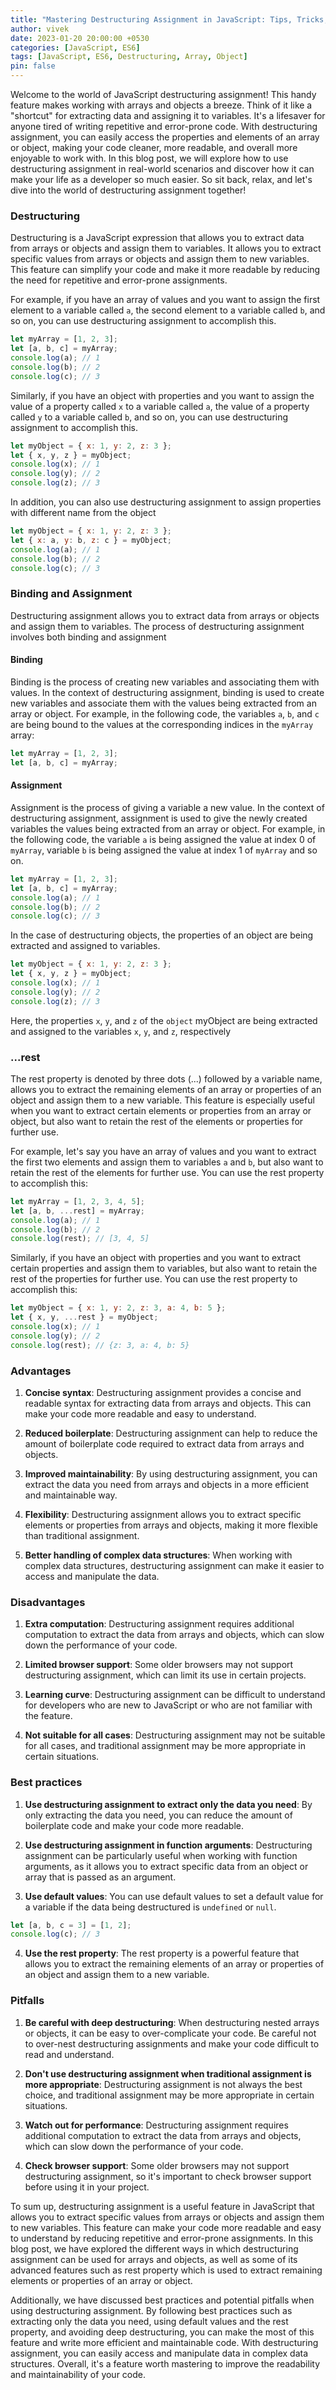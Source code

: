 ```yaml
---
title: "Mastering Destructuring Assignment in JavaScript: Tips, Tricks, and Best Practices"
author: vivek
date: 2023-01-20 20:00:00 +0530
categories: [JavaScript, ES6]
tags: [JavaScript, ES6, Destructuring, Array, Object]
pin: false
---
```


Welcome to the world of JavaScript destructuring assignment! This handy feature makes working with arrays and objects a breeze. Think of it like a "shortcut" for extracting data and assigning it to variables. It's a lifesaver for anyone tired of writing repetitive and error-prone code. With destructuring assignment, you can easily access the properties and elements of an array or object, making your code cleaner, more readable, and overall more enjoyable to work with. In this blog post, we will explore how to use destructuring assignment in real-world scenarios and discover how it can make your life as a developer so much easier. So sit back, relax, and let's dive into the world of destructuring assignment together!

### Destructuring

Destructuring is a JavaScript expression that allows you to extract data from arrays or objects and assign them to variables. It allows you to extract specific values from arrays or objects and assign them to new variables. This feature can simplify your code and make it more readable by reducing the need for repetitive and error-prone assignments.

For example, if you have an array of values and you want to assign the first element to a variable called `a`, the second element to a variable called `b`, and so on, you can use destructuring assignment to accomplish this.

```javascript
let myArray = [1, 2, 3];
let [a, b, c] = myArray;
console.log(a); // 1
console.log(b); // 2
console.log(c); // 3
```

Similarly, if you have an object with properties and you want to assign the value of a property called `x` to a variable called `a`, the value of a property called `y` to a variable called `b`, and so on, you can use destructuring assignment to accomplish this.

```javascript
let myObject = { x: 1, y: 2, z: 3 };
let { x, y, z } = myObject;
console.log(x); // 1
console.log(y); // 2
console.log(z); // 3
```

In addition, you can also use destructuring assignment to assign properties with different name from the object

```javascript
let myObject = { x: 1, y: 2, z: 3 };
let { x: a, y: b, z: c } = myObject;
console.log(a); // 1
console.log(b); // 2
console.log(c); // 3
```

### Binding and Assignment

Destructuring assignment allows you to extract data from arrays or objects and assign them to variables. The process of destructuring assignment involves both binding and assignment

#### Binding

Binding is the process of creating new variables and associating them with values. In the context of destructuring assignment, binding is used to create new variables and associate them with the values being extracted from an array or object. For example, in the following code, the variables `a`, `b`, and `c` are being bound to the values at the corresponding indices in the `myArray` array:

```javascript
let myArray = [1, 2, 3];
let [a, b, c] = myArray;
```

#### Assignment

Assignment is the process of giving a variable a new value. In the context of destructuring assignment, assignment is used to give the newly created variables the values being extracted from an array or object. For example, in the following code, the variable `a` is being assigned the value at index 0 of `myArray`, variable `b` is being assigned the value at index 1 of `myArray` and so on.

```javascript
let myArray = [1, 2, 3];
let [a, b, c] = myArray;
console.log(a); // 1
console.log(b); // 2
console.log(c); // 3
```

In the case of destructuring objects, the properties of an object are being extracted and assigned to variables.

```javascript
let myObject = { x: 1, y: 2, z: 3 };
let { x, y, z } = myObject;
console.log(x); // 1
console.log(y); // 2
console.log(z); // 3
```

Here, the properties `x`, `y`, and `z` of the `object` myObject are being extracted and assigned to the variables `x`, `y`, and `z`, respectively

### ...rest

The rest property is denoted by three dots (...) followed by a variable name, allows you to extract the remaining elements of an array or properties of an object and assign them to a new variable. This feature is especially useful when you want to extract certain elements or properties from an array or object, but also want to retain the rest of the elements or properties for further use.

For example, let's say you have an array of values and you want to extract the first two elements and assign them to variables `a` and `b`, but also want to retain the rest of the elements for further use. You can use the rest property to accomplish this:

```javascript
let myArray = [1, 2, 3, 4, 5];
let [a, b, ...rest] = myArray;
console.log(a); // 1
console.log(b); // 2
console.log(rest); // [3, 4, 5]
```

Similarly, if you have an object with properties and you want to extract certain properties and assign them to variables, but also want to retain the rest of the properties for further use. You can use the rest property to accomplish this:

```javascript
let myObject = { x: 1, y: 2, z: 3, a: 4, b: 5 };
let { x, y, ...rest } = myObject;
console.log(x); // 1
console.log(y); // 2
console.log(rest); // {z: 3, a: 4, b: 5}
```

### Advantages

1. **Concise syntax**: Destructuring assignment provides a concise and readable syntax for extracting data from arrays and objects. This can make your code more readable and easy to understand.

2. **Reduced boilerplate**: Destructuring assignment can help to reduce the amount of boilerplate code required to extract data from arrays and objects.

3. **Improved maintainability**: By using destructuring assignment, you can extract the data you need from arrays and objects in a more efficient and maintainable way.

4. **Flexibility**: Destructuring assignment allows you to extract specific elements or properties from arrays and objects, making it more flexible than traditional assignment.

5. **Better handling of complex data structures**: When working with complex data structures, destructuring assignment can make it easier to access and manipulate the data.

### Disadvantages

1. **Extra computation**: Destructuring assignment requires additional computation to extract the data from arrays and objects, which can slow down the performance of your code.

2. **Limited browser support**: Some older browsers may not support destructuring assignment, which can limit its use in certain projects.

3. **Learning curve**: Destructuring assignment can be difficult to understand for developers who are new to JavaScript or who are not familiar with the feature.

4. **Not suitable for all cases**: Destructuring assignment may not be suitable for all cases, and traditional assignment may be more appropriate in certain situations.

### Best practices

1. **Use destructuring assignment to extract only the data you need**: By only extracting the data you need, you can reduce the amount of boilerplate code and make your code more readable.

2. **Use destructuring assignment in function arguments**: Destructuring assignment can be particularly useful when working with function arguments, as it allows you to extract specific data from an object or array that is passed as an argument.

3. **Use default values**: You can use default values to set a default value for a variable if the data being destructured is `undefined` or `null`.

```javascript
let [a, b, c = 3] = [1, 2];
console.log(c); // 3
```

4. **Use the rest property**: The rest property is a powerful feature that allows you to extract the remaining elements of an array or properties of an object and assign them to a new variable.

### Pitfalls

1. **Be careful with deep destructuring**: When destructuring nested arrays or objects, it can be easy to over-complicate your code. Be careful not to over-nest destructuring assignments and make your code difficult to read and understand.

2. **Don't use destructuring assignment when traditional assignment is more appropriate**: Destructuring assignment is not always the best choice, and traditional assignment may be more appropriate in certain situations.

3. **Watch out for performance**: Destructuring assignment requires additional computation to extract the data from arrays and objects, which can slow down the performance of your code.

4. **Check browser support**: Some older browsers may not support destructuring assignment, so it's important to check browser support before using it in your project.

To sum up, destructuring assignment is a useful feature in JavaScript that allows you to extract specific values from arrays or objects and assign them to new variables. This feature can make your code more readable and easy to understand by reducing repetitive and error-prone assignments. In this blog post, we have explored the different ways in which destructuring assignment can be used for arrays and objects, as well as some of its advanced features such as rest property which is used to extract remaining elements or properties of an array or object.

Additionally, we have discussed best practices and potential pitfalls when using destructuring assignment. By following best practices such as extracting only the data you need, using default values and the rest property, and avoiding deep destructuring, you can make the most of this feature and write more efficient and maintainable code. With destructuring assignment, you can easily access and manipulate data in complex data structures. Overall, it's a feature worth mastering to improve the readability and maintainability of your code.
